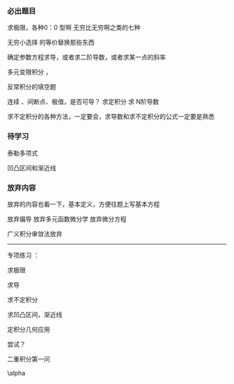 



### 必出题目

求极限，各种0：0 型啊 无穷比无穷啊之类的七种

无穷小选择 的等价替换那些东西

确定参数方程求导，或者求二阶导数，或者求某一点的斜率

多元变限积分  ，

反常积分的填空题


连续 、间断点、极值，是否可导？
求定积分
求 N阶导数

求不定积分的各种方法，一定要会，求导数和求不定积分的公式一定要是熟悉



### 待学习

泰勒多项式

凹凸区间和渐近线



### 放弃内容

放弃的内容也看一下，基本定义，方便往题上写基本方程

放弃偏导
放弃多元函数微分学
放弃微分方程

广义积分审敛法放弃



---

专项练习 ：

求极限

求导

求不定积分

求凹凸区间，渐近线

定积分几何应用



尝试？

二重积分第一问



\alpha



